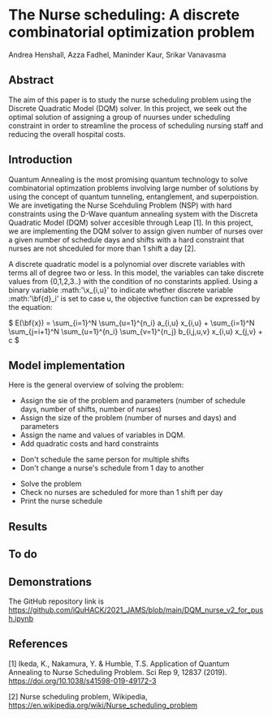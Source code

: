 # The Nurse scheduling: A discrete combinatorial optimization problem
Andrea Henshall, Azza Fadhel, Maninder Kaur, Srikar Vanavasma

## Abstract
The aim of this paper is to study the nurse scheduling problem using the Discrete Quadratic Model (DQM) solver. In this project, we seek out the optimal solution of assigning a group of nuurses under scheduling constraint in order to streamline the process of scheduling nursing staff and reducing the overall hospital costs.  

## Introduction 
Quantum Annealing is the most promising quantum technology to solve combinatorial optimzation problems involving large number of solutions by using the concept of quantum tunneling, entanglement, and superpoistion. We are invetigating the Nurse Scehduling Problem (NSP) with hard constraints using the D-Wave quantum annealing system with the Discreta Quadratic Model (DQM) solver accesible through Leap [1]. In this project, we are implementing the DQM solver to assign given number of nurses over a given number of schedule days and shifts with a hard constraint that nurses are not shceduled for more than 1 shift a day [2]. 

A discrete quadratic model is a polynomial over discrete variables with terms all of degree two or less. In this model, the variables can take discrete values from {0,1,2,3..} with the condition of no constarints applied.  Using a binary variable :math:'\x_{i,u}' to indicate whether discrete variable :math:'\bf{d}_i' is set to case u, the objective function can be expressed by the equation:


$ E(\bf{x})
= \sum_{i=1}^N \sum_{u=1}^{n_i} a_{i,u} x_{i,u} + \sum_{i=1}^N \sum_{j=i+1}^N \sum_{u=1}^{n_i} \sum_{v=1}^{n_j} b_{i,j,u,v} x_{i,u} x_{j,v} + c $


## Model implementation 

Here is the general overview of solving the problem:
* Assign the sie of the problem and parameters (number of schedule days, number of shifts, number of nurses)
* Assign the size of the problem (number of nurses and days) and parameters
* Assign the name and values of variables in DQM.
* Add quadratic costs and hard constraints 
- Don't schedule the same person for multiple shifts
- Don't change a nurse's schedule from 1 day to another
* Solve the problem 
* Check no nurses are scheduled for more than 1 shift per day
* Print the nurse schedule

## Results


## To do 

## Demonstrations
The GitHub repository link is https://github.com/iQuHACK/2021_JAMS/blob/main/DQM_nurse_v2_for_push.ipynb

## References

[1] Ikeda, K., Nakamura, Y. & Humble, T.S. Application of Quantum Annealing to Nurse Scheduling Problem. Sci Rep 9, 12837 (2019). https://doi.org/10.1038/s41598-019-49172-3

[2] Nurse scheduling problem, Wikipedia, https://en.wikipedia.org/wiki/Nurse_scheduling_problem

